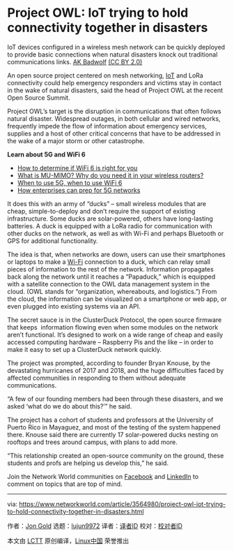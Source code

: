 [#]: collector: (lujun9972)
[#]: translator: ( )
[#]: reviewer: ( )
[#]: publisher: ( )
[#]: url: ( )
[#]: subject: (Project OWL: IoT trying to hold connectivity together in disasters)
[#]: via: (https://www.networkworld.com/article/3564980/project-owl-iot-trying-to-hold-connectivity-together-in-disasters.html)
[#]: author: (Jon Gold https://www.networkworld.com/author/Jon-Gold/)

Project OWL: IoT trying to hold connectivity together in disasters
======
IoT devices configured in a wireless mesh network can be quickly deployed to provide basic connections when natural disasters knock out traditional communications links.
[AK Badwolf][1] [(CC BY 2.0)][2]

An open source project centered on mesh networking, [IoT][3] and LoRa connectivity could help emergency responders and victims stay in contact in the wake of natural disasters, said the head of Project OWL at the recent Open Source Summit.

Project OWL’s target is the disruption in communications that often follows natural disaster. Widespread outages, in both cellular and wired networks, frequently impede the flow of information about emergency services, supplies and a host of other critical concerns that have to be addressed in the wake of a major storm or other catastrophe.

**Learn about 5G and WiFi 6**

  * [How to determine if WiFi 6 is right for you][4]
  * [What is MU-MIMO? Why do you need it in your wireless routers?][5]
  * [When to use 5G, when to use WiFi 6][6]
  * [How enterprises can prep for 5G networks][7]



It does this with an army of “ducks” – small wireless modules that are cheap, simple-to-deploy and don’t require the support of existing infrastructure. Some ducks are solar-powered, others have long-lasting batteries. A duck is equipped with a LoRa radio for communication with other ducks on the network, as well as with Wi-Fi and perhaps Bluetooth or GPS for additional functionality.

The idea is that, when networks are down, users can use their smartphones or laptops to make a [Wi-Fi][8] connection to a duck, which can relay small pieces of information to the rest of the network. Information propagates back along the network until it reaches a “Papaduck,” which is equipped with a satellite connection to the OWL data management system in the cloud. (OWL stands for “organization, whereabouts, and logistics.”) From the cloud, the information can be visualized on a smartphone or web app, or even plugged into existing systems via an API.

The secret sauce is in the ClusterDuck Protocol, the open source firmware that keeps  information flowing even when some modules on the network aren’t functional. It’s designed to work on a wide range of cheap and easily accessed computing hardware – Raspberry Pis and the like – in order to make it easy to set up a ClusterDuck network quickly.

The project was prompted, according to founder Bryan Knouse, by the devastating hurricanes of 2017 and 2018, and the huge difficulties faced by affected communities in responding to them without adequate communications.

“A few of our founding members had been through these disasters, and we asked ‘what do we do about this?’” he said.

The project has a cohort of students and professors at the University of Puerto Rico in Mayaguez, and most of the testing of the system happened there. Knouse said there are currently 17 solar-powered ducks nesting on rooftops and trees around campus, with plans to add more.

“This relationship created an open-source community on the ground, these students and profs are helping us develop this,” he said.

Join the Network World communities on [Facebook][9] and [LinkedIn][10] to comment on topics that are top of mind.

--------------------------------------------------------------------------------

via: https://www.networkworld.com/article/3564980/project-owl-iot-trying-to-hold-connectivity-together-in-disasters.html

作者：[Jon Gold][a]
选题：[lujun9972][b]
译者：[译者ID](https://github.com/译者ID)
校对：[校对者ID](https://github.com/校对者ID)

本文由 [LCTT](https://github.com/LCTT/TranslateProject) 原创编译，[Linux中国](https://linux.cn/) 荣誉推出

[a]: https://www.networkworld.com/author/Jon-Gold/
[b]: https://github.com/lujun9972
[1]: https://www.flickr.com/photos/spiderkat/8487309555/in/photolist-dVZFrn-dDctnA-8WuLez-6RBSHn-bQa5F8-syyFcV-rvxKJT-5bSAh-2Xey4-3D4xww-4t1ZYv-dMgY7k-mHeMk1-xsPw6B-EiD3UR-k1rNkD-atorAv-f58MG9-g2QCe-Zr1wAC-ewx5Px-6vrwz7-8CCPSd-hAC5HZ-aHJC1B-9ovTST-Wqj4Sk-fiJjWG-28ATb9y-6tHHiR-8VZrmy-8iUVNB-DzSQV5-j6gpDL-2c2C5Re-kmbqae-Th4XGx-g325LW-cC1cp-26aa3aC-X7ruJo-jDkSKD-57695d-8Dz2hm-fPsDJr-gxcdoV-iSVsHR-dWWbct-ejvCrM-8ofaVz
[2]: https://creativecommons.org/licenses/by/2.0/legalcode
[3]: https://www.networkworld.com/article/3207535/what-is-iot-the-internet-of-things-explained.html
[4]: https://www.networkworld.com/article/3356838/how-to-determine-if-wi-fi-6-is-right-for-you.html
[5]: https://www.networkworld.com/article/3250268/what-is-mu-mimo-and-why-you-need-it-in-your-wireless-routers.html
[6]: https://www.networkworld.com/article/3402316/when-to-use-5g-when-to-use-wi-fi-6.html
[7]: https://www.networkworld.com/article/3306720/mobile-wireless/how-enterprises-can-prep-for-5g.html
[8]: https://www.networkworld.com/article/3560993/what-is-wi-fi-and-why-is-it-so-important.html
[9]: https://www.facebook.com/NetworkWorld/
[10]: https://www.linkedin.com/company/network-world
